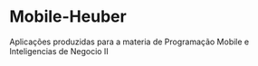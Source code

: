 # Mobile-Heuber
Aplicações produzidas para a materia de Programação Mobile e Inteligencias de Negocio II
